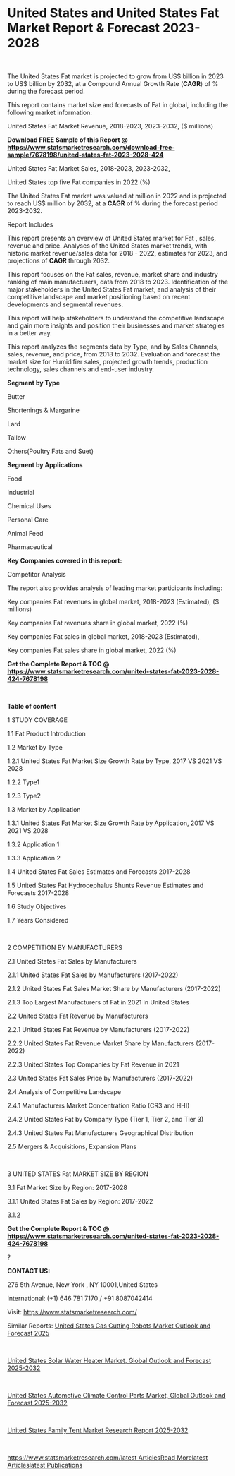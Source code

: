 <h1>United States and United States Fat Market Report & Forecast 2023-2028</h1><br/><p>The United States Fat market is projected to grow from US$ billion in 2023 to US$ billion by 2032, at a Compound Annual Growth Rate (<strong>CAGR</strong>) of % during the forecast period.</p>
 
 
 
 <p>This report contains market size and forecasts of Fat in global, including the following market information:</p>
 
 
 
 <p>United States Fat Market Revenue, 2018-2023, 2023-2032, ($ millions)</p>
 
 
 
 <p><strong>Download FREE Sample of this Report @ <a href="https://www.statsmarketresearch.com/download-free-sample/7678198/united-states-fat-2023-2028-424">https://www.statsmarketresearch.com/download-free-sample/7678198/united-states-fat-2023-2028-424</a></strong></p>
 
 
 
 <p>United States Fat Market Sales, 2018-2023, 2023-2032,</p>
 
 
 
 <p>United States top five Fat companies in 2022 (%)</p>
 
 
 
 <p>The United States Fat market was valued at million in 2022 and is projected to reach US$ million by 2032, at a <strong>CAGR</strong> of % during the forecast period 2023-2032.</p>
 
 
 
 <p>Report Includes</p>
 
 
 
 <p>This report presents an overview of United States market for Fat , sales, revenue and price. Analyses of the United States market trends, with historic market revenue/sales data for 2018 - 2022, estimates for 2023, and projections of <strong>CAGR</strong> through 2032.</p>
 
 
 
 <p>This report focuses on the Fat sales, revenue, market share and industry ranking of main manufacturers, data from 2018 to 2023. Identification of the major stakeholders in the United States Fat market, and analysis of their competitive landscape and market positioning based on recent developments and segmental revenues.</p>
 
 
 
 <p>This report will help stakeholders to understand the competitive landscape and gain more insights and position their businesses and market strategies in a better way.</p>
 
 
 
 <p>This report analyzes the segments data by Type, and by Sales Channels, sales, revenue, and price, from 2018 to 2032. Evaluation and forecast the market size for Humidifier sales, projected growth trends, production technology, sales channels and end-user industry.</p>
 
 
 
 <p><strong>Segment by Type</strong></p>
 
 
 
 <p>Butter</p>
 
 
 
 <p>Shortenings & Margarine</p>
 
 
 
 <p>Lard</p>
 
 
 
 <p>Tallow</p>
 
 
 
 <p>Others(Poultry Fats and Suet)</p>
 
 
 
 <p><strong>Segment <strong><strong>by Applications</strong></strong></strong></p>
 
 
 
 <p>Food</p>
 
 
 
 <p>Industrial</p>
 
 
 
 <p>Chemical Uses</p>
 
 
 
 <p>Personal Care</p>
 
 
 
 <p>Animal Feed</p>
 
 
 
 <p>Pharmaceutical</p>
 
 
 
 <p><strong>Key Companies covered in this report:</strong></p>
 
 
 
 <p>Competitor Analysis</p>
 
 
 
 <p>The report also provides analysis of leading market participants including:</p>
 
 
 
 <p>Key companies Fat revenues in global market, 2018-2023 (Estimated), ($ millions)</p>
 
 
 
 <p>Key companies Fat revenues share in global market, 2022 (%)</p>
 
 
 
 <p>Key companies Fat sales in global market, 2018-2023 (Estimated),</p>
 
 
 
 <p>Key companies Fat sales share in global market, 2022 (%)</p>
 
 
 
 <div><b>Get the Complete Report & TOC @ <a href="https://www.statsmarketresearch.com/united-states-fat-2023-2028-424-7678198">https://www.statsmarketresearch.com/united-states-fat-2023-2028-424-7678198</a></b></div>
 
 
 
 <p><br />
 
 <b>Table of content</b></p>
 
 
 
 <p>1 STUDY COVERAGE<br />
 
 1.1 Fat Product Introduction<br />
 
 1.2 Market by Type<br />
 
 1.2.1 United States Fat Market Size Growth Rate by Type, 2017 VS 2021 VS 2028<br />
 
 1.2.2 Type1<br />
 
 1.2.3 Type2<br />
 
 1.3 Market by Application<br />
 
 1.3.1 United States Fat Market Size Growth Rate by Application, 2017 VS 2021 VS 2028<br />
 
 1.3.2 Application 1<br />
 
 1.3.3 Application 2<br />
 
 1.4 United States Fat Sales Estimates and Forecasts 2017-2028<br />
 
 1.5 United States Fat Hydrocephalus Shunts Revenue Estimates and Forecasts 2017-2028<br />
 
 1.6 Study Objectives<br />
 
 1.7 Years Considered<br />
 
 <br />
 
 2 COMPETITION BY MANUFACTURERS<br />
 
 2.1 United States Fat Sales by Manufacturers<br />
 
 2.1.1 United States Fat Sales by Manufacturers (2017-2022)<br />
 
 2.1.2 United States Fat Sales Market Share by Manufacturers (2017-2022)<br />
 
 2.1.3 Top Largest Manufacturers of Fat in 2021 in United States<br />
 
 2.2 United States Fat Revenue by Manufacturers<br />
 
 2.2.1 United States Fat Revenue by Manufacturers (2017-2022)<br />
 
 2.2.2 United States Fat Revenue Market Share by Manufacturers (2017-2022)<br />
 
 2.2.3 United States Top Companies by Fat Revenue in 2021<br />
 
 2.3 United States Fat Sales Price by Manufacturers (2017-2022)<br />
 
 2.4 Analysis of Competitive Landscape<br />
 
 2.4.1 Manufacturers Market Concentration Ratio (CR3 and HHI)<br />
 
 2.4.2 United States Fat by Company Type (Tier 1, Tier 2, and Tier 3)<br />
 
 2.4.3 United States Fat Manufacturers Geographical Distribution<br />
 
 2.5 Mergers & Acquisitions, Expansion Plans<br />
 
 <br />
 
 3 UNITED STATES Fat MARKET SIZE BY REGION<br />
 
 3.1 Fat Market Size by Region: 2017-2028<br />
 
 3.1.1 United States Fat Sales by Region: 2017-2022<br />
 
 3.1.2</p>
 
 
 
 <div><b>Get the Complete Report & TOC @ <a href="https://www.statsmarketresearch.com/united-states-fat-2023-2028-424-7678198">https://www.statsmarketresearch.com/united-states-fat-2023-2028-424-7678198</a></b></div>
 
 
 
 <p>? </p>
 
 
 
 <p><b>CONTACT US:</b><br />
 
 276 5th Avenue, New York , NY 10001,United States<br />
 
 International: (+1) 646 781 7170 / +91 8087042414<br />
 
 Visit: <a href="https://www.statsmarketresearch.com/">https://www.statsmarketresearch.com/</a><br />
 
 Similar Reports: <a href="https://www.statsmarketresearch.com/united-states-fat-2023-2028-424-7678198">United States Gas Cutting Robots Market Outlook and Forecast 2025</a><br />
 
 <br />
 
 <a href="https://www.statsmarketresearch.com/united-states-fat-2023-2028-424-7678198">United States Solar Water Heater Market, Global Outlook and Forecast 2025-2032</a><br />
 
 <br />
 
 <a href="https://www.statsmarketresearch.com/united-states-fat-2023-2028-424-7678198">United States Automotive Climate Control Parts Market, Global Outlook and Forecast 2025-2032</a><br />
 
 <br />
 
 <a href="https://www.statsmarketresearch.com/united-states-fat-2023-2028-424-7678198">United States Family Tent Market Research Report 2025-2032</a><br />
 
 <br />
 
 <a href="https://gyeongbokgung.com">https://www.statsmarketresearch.com/</a><a href="https://hallyeomaritime.com">latest Articles</a><a href="https://jingwansa.com">Read More</a><a href="https://nguoiviet.jp/">latest Articles</a><a href="https://www.intelmarketresearch.com/">latest Publications</a></p>